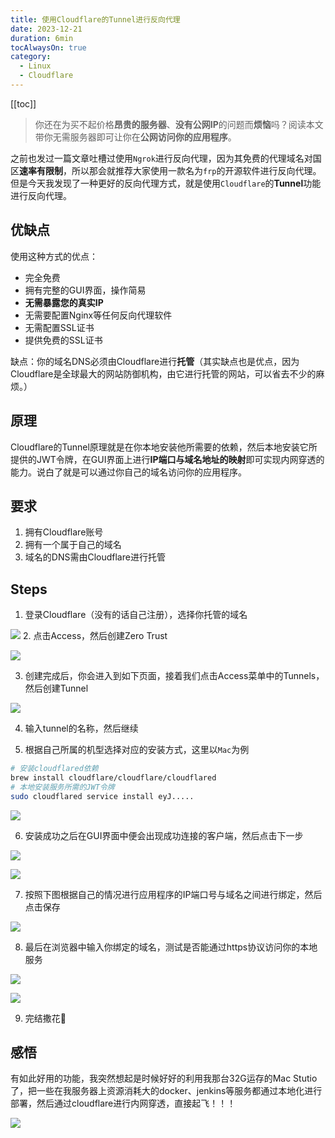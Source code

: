 ```yaml
---
title: 使用Cloudflare的Tunnel进行反向代理
date: 2023-12-21
duration: 6min
tocAlwaysOn: true
category:
  - Linux
  - Cloudflare
---
```


[[toc]]

>你还在为买不起价格**昂贵的服务器**、**没有公网IP**的问题而**烦恼**吗？阅读本文带你无需服务器即可让你在**公网访问你的应用程序**。

之前也发过一篇文章吐槽过使用`Ngrok`进行反向代理，因为其免费的代理域名对国区**速率有限制**，所以那会就推荐大家使用一款名为`frp`的开源软件进行反向代理。但是今天我发现了一种更好的反向代理方式，就是使用`Cloudflare`的**Tunnel**功能进行反向代理。

## 优缺点

使用这种方式的优点：
- 完全免费
- 拥有完整的GUI界面，操作简易
- **无需暴露您的真实IP**
- 无需要配置Nginx等任何反向代理软件
- 无需配置SSL证书
- 提供免费的SSL证书

缺点：你的域名DNS必须由Cloudflare进行**托管**（其实缺点也是优点，因为Cloudflare是全球最大的网站防御机构，由它进行托管的网站，可以省去不少的麻烦。）

## 原理

Cloudflare的Tunnel原理就是在你本地安装他所需要的依赖，然后本地安装它所提供的JWT令牌，在GUI界面上进行**IP端口与域名地址的映射**即可实现内网穿透的能力。说白了就是可以通过你自己的域名访问你的应用程序。


## 要求

1. 拥有Cloudflare账号
2. 拥有一个属于自己的域名
3. 域名的DNS需由Cloudflare进行托管

## Steps

1. 登录Cloudflare（没有的话自己注册），选择你托管的域名

![](/images/a93c0c7d9f14fe220cb5a1c51ad766a0.png)
2. 点击Access，然后创建Zero Trust

![](/images/2986974c05cd4566ae6d07cc7da24908.png)

3. 创建完成后，你会进入到如下页面，接着我们点击Access菜单中的Tunnels，然后创建Tunnel

![](/images/8a4c304eecfe98c5dc7dae4e8985e926.png)

4. 输入tunnel的名称，然后继续

5. 根据自己所属的机型选择对应的安装方式，这里以`Mac`为例

```bash
# 安装cloudflared依赖
brew install cloudflare/cloudflare/cloudflared
# 本地安装服务所需的JWT令牌
sudo cloudflared service install eyJ.....
```

![](/images/2c7057259f07d6ebbecee63efd927d97.png)

6. 安装成功之后在GUI界面中便会出现成功连接的客户端，然后点击下一步

![](/images/512aba6b73ea3a3d0586270e47f2d284.png)

![](/images/0d2b5222b8d799e1ab93dcff3a74b122.png)

7. 按照下图根据自己的情况进行应用程序的IP端口号与域名之间进行绑定，然后点击保存

![](/images/a06a3d8879001594c68ad1be1dadba76.png)

8. 最后在浏览器中输入你绑定的域名，测试是否能通过https协议访问你的本地服务

![](/images/20d1202a2f608585e54dd79314d37b6d.png)

![](/images/95a3cba634597b96c9a7b29c41c5b996.png)

9. 完结撒花🎉

## 感悟

有如此好用的功能，我突然想起是时候好好的利用我那台32G运存的Mac Stutio了，把一些在我服务器上资源消耗大的docker、jenkins等服务都通过本地化进行部署，然后通过cloudflare进行内网穿透，直接起飞！！！

![](/images/dc6c358583f70ab06d9efc57dfa97a98.png)

